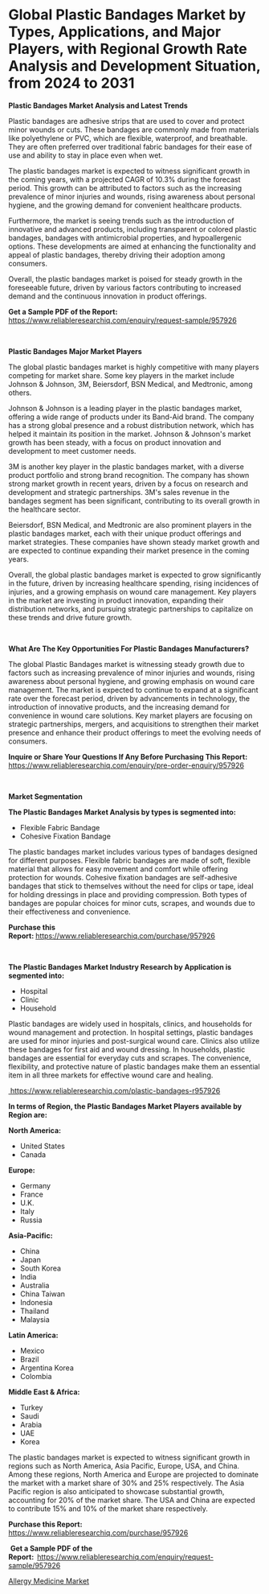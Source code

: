 <p><h1>Global Plastic Bandages Market by Types, Applications, and Major Players, with Regional Growth Rate Analysis and Development Situation, from 2024 to 2031</h1></p><p><strong>Plastic Bandages Market Analysis and Latest Trends</strong></p>
<p><p>Plastic bandages are adhesive strips that are used to cover and protect minor wounds or cuts. These bandages are commonly made from materials like polyethylene or PVC, which are flexible, waterproof, and breathable. They are often preferred over traditional fabric bandages for their ease of use and ability to stay in place even when wet.</p><p>The plastic bandages market is expected to witness significant growth in the coming years, with a projected CAGR of 10.3% during the forecast period. This growth can be attributed to factors such as the increasing prevalence of minor injuries and wounds, rising awareness about personal hygiene, and the growing demand for convenient healthcare products.</p><p>Furthermore, the market is seeing trends such as the introduction of innovative and advanced products, including transparent or colored plastic bandages, bandages with antimicrobial properties, and hypoallergenic options. These developments are aimed at enhancing the functionality and appeal of plastic bandages, thereby driving their adoption among consumers.</p><p>Overall, the plastic bandages market is poised for steady growth in the foreseeable future, driven by various factors contributing to increased demand and the continuous innovation in product offerings.</p></p>
<p><strong>Get a Sample PDF of the Report:&nbsp;</strong> <a href="https://www.reliableresearchiq.com/enquiry/request-sample/957926">https://www.reliableresearchiq.com/enquiry/request-sample/957926</a></p>
<p>&nbsp;</p>
<p><strong>Plastic Bandages Major Market Players</strong></p>
<p><p>The global plastic bandages market is highly competitive with many players competing for market share. Some key players in the market include Johnson & Johnson, 3M, Beiersdorf, BSN Medical, and Medtronic, among others.</p><p>Johnson & Johnson is a leading player in the plastic bandages market, offering a wide range of products under its Band-Aid brand. The company has a strong global presence and a robust distribution network, which has helped it maintain its position in the market. Johnson & Johnson's market growth has been steady, with a focus on product innovation and development to meet customer needs.</p><p>3M is another key player in the plastic bandages market, with a diverse product portfolio and strong brand recognition. The company has shown strong market growth in recent years, driven by a focus on research and development and strategic partnerships. 3M's sales revenue in the bandages segment has been significant, contributing to its overall growth in the healthcare sector.</p><p>Beiersdorf, BSN Medical, and Medtronic are also prominent players in the plastic bandages market, each with their unique product offerings and market strategies. These companies have shown steady market growth and are expected to continue expanding their market presence in the coming years.</p><p>Overall, the global plastic bandages market is expected to grow significantly in the future, driven by increasing healthcare spending, rising incidences of injuries, and a growing emphasis on wound care management. Key players in the market are investing in product innovation, expanding their distribution networks, and pursuing strategic partnerships to capitalize on these trends and drive future growth.</p></p>
<p>&nbsp;</p>
<p><strong>What Are The Key Opportunities For Plastic Bandages Manufacturers?</strong></p>
<p><p>The global Plastic Bandages market is witnessing steady growth due to factors such as increasing prevalence of minor injuries and wounds, rising awareness about personal hygiene, and growing emphasis on wound care management. The market is expected to continue to expand at a significant rate over the forecast period, driven by advancements in technology, the introduction of innovative products, and the increasing demand for convenience in wound care solutions. Key market players are focusing on strategic partnerships, mergers, and acquisitions to strengthen their market presence and enhance their product offerings to meet the evolving needs of consumers.</p></p>
<p><strong>Inquire or Share Your Questions If Any Before Purchasing This Report:</strong> <a href="https://www.reliableresearchiq.com/enquiry/pre-order-enquiry/957926">https://www.reliableresearchiq.com/enquiry/pre-order-enquiry/957926</a></p>
<p>&nbsp;</p>
<p><strong>Market Segmentation</strong></p>
<p><strong>The Plastic Bandages Market Analysis by types is segmented into:</strong></p>
<p><ul><li>Flexible Fabric Bandage</li><li>Cohesive Fixation Bandage</li></ul></p>
<p><p>The plastic bandages market includes various types of bandages designed for different purposes. Flexible fabric bandages are made of soft, flexible material that allows for easy movement and comfort while offering protection for wounds. Cohesive fixation bandages are self-adhesive bandages that stick to themselves without the need for clips or tape, ideal for holding dressings in place and providing compression. Both types of bandages are popular choices for minor cuts, scrapes, and wounds due to their effectiveness and convenience.</p></p>
<p><strong>Purchase this Report:&nbsp;</strong><a href="https://www.reliableresearchiq.com/purchase/957926">https://www.reliableresearchiq.com/purchase/957926</a></p>
<p>&nbsp;</p>
<p><strong>The Plastic Bandages Market Industry Research by Application is segmented into:</strong></p>
<p><ul><li>Hospital</li><li>Clinic</li><li>Household</li></ul></p>
<p><p>Plastic bandages are widely used in hospitals, clinics, and households for wound management and protection. In hospital settings, plastic bandages are used for minor injuries and post-surgical wound care. Clinics also utilize these bandages for first aid and wound dressing. In households, plastic bandages are essential for everyday cuts and scrapes. The convenience, flexibility, and protective nature of plastic bandages make them an essential item in all three markets for effective wound care and healing.</p></p>
<p><a href="https://www.reliableresearchiq.com/plastic-bandages-r957926">&nbsp;https://www.reliableresearchiq.com/plastic-bandages-r957926</a></p>
<p><strong>In terms of Region, the Plastic Bandages Market Players available by Region are:</strong></p>
<p>
    <p> <strong> North America: </strong>
        <ul>
            <li>United States</li>
            <li>Canada</li>
        </ul>
        </p> 
    <p> <strong> Europe: </strong>
        <ul>
            <li>Germany</li>
            <li>France</li>
            <li>U.K.</li>
            <li>Italy</li>
            <li>Russia</li>
        </ul>
        </p> 
    <p> <strong> Asia-Pacific: </strong>
        <ul>
            <li>China</li>
            <li>Japan</li>
            <li>South Korea</li>
            <li>India</li>
            <li>Australia</li>
            <li>China Taiwan</li>
            <li>Indonesia</li>
            <li>Thailand</li>
            <li>Malaysia</li>
        </ul>
        </p> 
    <p> <strong> Latin America: </strong>
        <ul>
            <li>Mexico</li>
            <li>Brazil</li>
            <li>Argentina Korea</li>
            <li>Colombia</li>
        </ul>
        </p> 
    <p> <strong> Middle East & Africa: </strong>
        <ul>
            <li>Turkey</li>
            <li>Saudi</li>
            <li>Arabia</li>
            <li>UAE</li>
            <li>Korea</li>
        </ul>
    </p>
    </p>
<p><p>The plastic bandages market is expected to witness significant growth in regions such as North America, Asia Pacific, Europe, USA, and China. Among these regions, North America and Europe are projected to dominate the market with a market share of 30% and 25% respectively. The Asia Pacific region is also anticipated to showcase substantial growth, accounting for 20% of the market share. The USA and China are expected to contribute 15% and 10% of the market share respectively.</p></p>
<p><strong>Purchase this Report: </strong><a href="https://www.reliableresearchiq.com/purchase/957926">https://www.reliableresearchiq.com/purchase/957926</a></p>
<p>&nbsp;<strong>Get a Sample PDF of the Report:&nbsp;&nbsp;</strong><a href="https://www.reliableresearchiq.com/enquiry/request-sample/957926">https://www.reliableresearchiq.com/enquiry/request-sample/957926</a></p>
<p><strong></strong></p>
<p><p><a href="https://github.com/markusgodoy/Market-Research-Report-List-4/blob/main/allergy-medicine-market.md">Allergy Medicine Market</a></p></p>